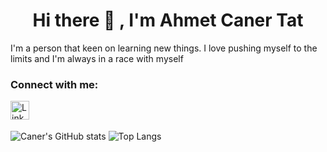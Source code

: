 <h1 align="center"> Hi there 👋 , I'm Ahmet Caner Tat </h1>

<p>I'm a person that keen on learning new things. I love pushing myself to the limits and I'm always in a race with myself </p>

<h3 align="left">Connect with me:</h3>
<p>  
<a target="_blank" href="https://www.linkedin.com/in/ahmetcanertat/">
  <img align="left" alt="LinkdeIN" width="30px" src="https://cdn.jsdelivr.net/npm/simple-icons@v3/icons/linkedin.svg"  />
</a>
</p>  
<br> <br>
  
![Caner's GitHub stats](https://github-readme-stats-git-master-ahmet-caner-tats-projects.vercel.app/api?username=DonutMasta&show_icons=true&theme=merko)
![Top Langs](https://github-readme-stats-git-master-ahmet-caner-tats-projects.vercel.app/api/top-langs/?username=DonutMasta&hide=Jupyter%20Notebook&layout=compact&theme=merko)

